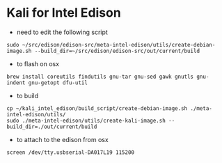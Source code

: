 # Kali for Intel Edison

* need to edit the following script
````
sudo ~/src/edison/edison-src/meta-intel-edison/utils/create-debian-image.sh --build_dir=~/src/edison/edison-src/out/current/build
````

* to flash on osx
````
brew install coreutils findutils gnu-tar gnu-sed gawk gnutls gnu-indent gnu-getopt dfu-util
````

* to build
````
cp ~/kali_intel_edison/build_script/create-debian-image.sh ./meta-intel-edison/utils/
sudo ./meta-intel-edison/utils/create-kali-image.sh --build_dir=./out/current/build
````

* to attach to the edison from osx
````
screen /dev/tty.usbserial-DA017L19 115200
````
